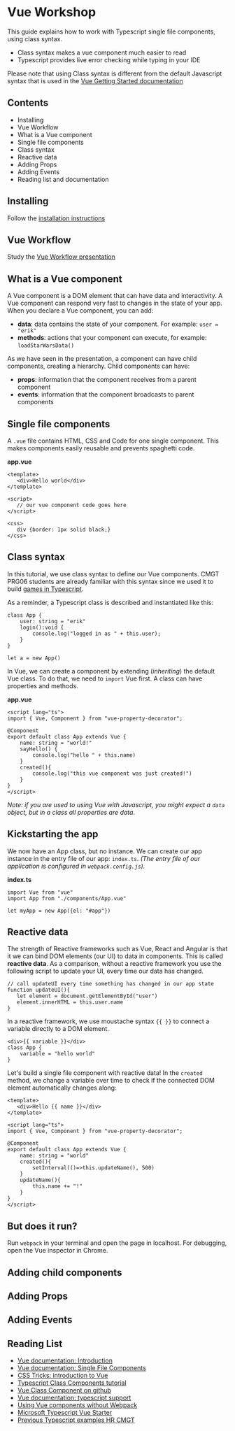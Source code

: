 # Vue Workshop

This guide explains how to work with Typescript single file components, using class syntax.
- Class syntax makes a vue component much easier to read
- Typescript provides live error checking while typing in your IDE

Please note that using Class syntax is different from the default Javascript syntax that is used in the [Vue Getting Started documentation](https://vuejs.org/v2/guide/)

## Contents

- Installing
- Vue Workflow
- What is a Vue component
- Single file components
- Class syntax
- Reactive data
- Adding Props
- Adding Events
- Reading list and documentation

## Installing

Follow the [installation instructions](https://github.com/HR-CMGT/vue-starter)

## Vue Workflow

Study the [Vue Workflow presentation](workflow.md)

## What is a Vue component

A Vue component is a DOM element that can have data and interactivity. A Vue component can respond very fast to changes in the state of your app. When you declare a Vue component, you can add:

- **data**: data contains the state of your component. For example: `user = "erik"`
- **methods**: actions that your component can execute, for example: `loadStarWarsData()`

As we have seen in the presentation, a component can have child components, creating a hierarchy. Child components can have:

- **props**: information that the component receives from a parent component
- **events**: information that the component broadcasts to parent components

## Single file components

A `.vue` file contains HTML, CSS and Code for one single component. This makes components easily reusable and prevents spaghetti code.

**app.vue**
```
<template>
   <div>Hello world</div>
</template>

<script>
   // our vue component code goes here
</script>

<css>
   div {border: 1px solid black;}
</css>
```
## Class syntax

In this tutorial, we use class syntax to define our Vue components. CMGT PRG06 students are already familiar with this syntax since we used it to build [games in Typescript](https://github.com/HR-CMGT/Typescript). 

As a reminder, a Typescript class is described and instantiated like this:
```
class App {
    user: string = "erik"
    login():void {
        console.log("logged in as " + this.user);
    }
}

let a = new App()
```

In Vue, we can create a component by extending (*inheriting*) the default Vue class. To do that, we need to `import` Vue first. A class can have properties and methods. 

**app.vue**
```
<script lang="ts">
import { Vue, Component } from "vue-property-decorator";

@Component
export default class App extends Vue {
    name: string = "world!"
    sayHello() {
        console.log("hello " + this.name)
    }
    created(){
        console.log("this vue component was just created!")
    }
}
</script>
```
*Note: if you are used to using Vue with Javascript, you might expect a `data` object, but in a class all properties are data*.

## Kickstarting the app

We now have an App class, but no instance. We can create our app instance in the entry file of our app: `index.ts`. *(The entry file of our application is configured in `webpack.config.js`).*

**index.ts**
```
import Vue from "vue"
import App from "./components/App.vue"

let myApp = new App({el: "#app"})
```

## Reactive data

The strength of Reactive frameworks such as Vue, React and Angular is that it we can bind DOM elements (our UI) to data in components. This is called **reactive data**. As a comparison, without a reactive framework you use the following script to update your UI, every time our data has changed.
```
// call updateUI every time something has changed in our app state
function updateUI(){
   let element = document.getElementById("user")
   element.innerHTML = this.user.name
}
```
In a reactive framework, we use moustache syntax `{{ }}` to connect a variable directly to a DOM element.
```
<div>{{ variable }}</div>
class App {
    variable = "hello world"
}
```

Let's build a single file component with reactive data! In the `created` method, we change a variable over time to check if the connected DOM element automatically changes along:
```
<template>
   <div>Hello {{ name }}</div>
</template>

<script lang="ts">
import { Vue, Component } from "vue-property-decorator";

@Component
export default class App extends Vue {
    name: string = "world"
    created(){
        setInterval(()=>this.updateName(), 500)
    }
    updateName(){
        this.name += "!"
    }
}
</script>
```

## But does it run?

Run `webpack` in your terminal and open the page in localhost. For debugging, open the Vue inspector in Chrome.

## Adding child components

## Adding Props

## Adding Events

## Reading List

- [Vue documentation: Introduction](https://vuejs.org/v2/guide/index.html)
- [Vue documentation: Single File Components](https://vuejs.org/v2/guide/single-file-components.html)
- [CSS Tricks: introduction to Vue](https://css-tricks.com/intro-to-vue-1-rendering-directives-events/)
- [Typescript Class Components tutorial](https://alligator.io/vuejs/typescript-class-components/)
- [Vue Class Component on github](https://github.com/vuejs/vue-class-component)
- [Vue documentation: typescript support](https://vuejs.org/v2/guide/typescript.html)
- [Using Vue components without Webpack](https://vuejsdevelopers.com/2017/09/24/vue-js-single-file-javascript-components/)
- [Microsoft Typescript Vue Starter](https://github.com/Microsoft/TypeScript-Vue-Starter)
- [Previous Typescript examples HR CMGT](https://github.com/HR-CMGT/Typescript)
